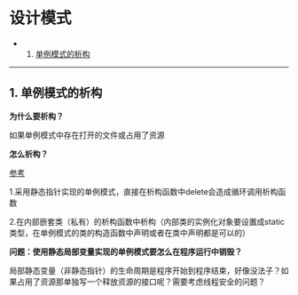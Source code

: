# 设计模式


<!-- vscode-markdown-toc -->
* 1. [单例模式的析构](#)

<!-- vscode-markdown-toc-config
	numbering=true
	autoSave=true
	/vscode-markdown-toc-config -->
<!-- /vscode-markdown-toc -->



---

##  1. <a name=''></a>单例模式的析构

**为什么要析构？**

如果单例模式中存在打开的文件或占用了资源

**怎么析构？**

[参考](https://blog.csdn.net/littesss/article/details/78413149)

1.采用静态指针实现的单例模式，直接在析构函数中delete会造成循环调用析构函数

2.在内部嵌套类（私有）的析构函数中析构（内部类的实例化对象要设置成static类型，在单例模式的类的构造函数中声明或者在类中声明都是可以的）

**问题：使用静态局部变量实现的单例模式要怎么在程序运行中销毁？**

局部静态变量（非静态指针）的生命周期是程序开始到程序结束，好像没法子？如果占用了资源那单独写一个释放资源的接口呢？需要考虑线程安全的问题？